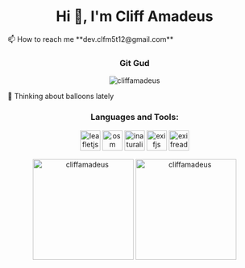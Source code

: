 <h1 align="center">Hi 👋, I'm Cliff Amadeus</h1>
📫 How to reach me **dev.clfm5t12@gmail.com**
<h3 align="center">Git Gud</h3>

<p align="center"> <img src="https://komarev.com/ghpvc/?username=cliffamadeus&label=Profile%20views&color=0e75b6&style=flat" alt="cliffamadeus" /> </p>
💭 Thinking about balloons lately 
</p>

<h3 align="center">Languages and Tools:</h3>
<p align="center"> 
<a href="https://leafletjs.com" target="_blank" rel="noreferrer"><img src="https://avatars.githubusercontent.com/u/2854298?s=200&v=4" alt="leafletjs" width="40" height="40"/></a>
<a href="https://www.openstreetmap.org" target="_blank" rel="noreferrer"><img src="https://www.openstreetmap.org/assets/osm_logo-4b074077c29e100f40ee64f5177886e36b570d4cc3ab10c7b263003d09642e3f.svg" alt="osm" width="40" height="40"/></a>
<a href="https://www.inaturalist.org/pages/api+reference" target="_blank" rel="noreferrer"><img src="https://upload.wikimedia.org/wikipedia/en/7/76/INaturalist_logo.png" alt="inaturalist" width="40" height="40"/></a>
<a href="https://github.com/exif-js" target="_blank" rel="noreferrer"><img src="https://avatars.githubusercontent.com/u/12643516?s=200&v=4" alt="exifjs" width="40" height="40"/></a>
<a href="https://github.com/mattiasw/ExifReader" target="_blank" rel="noreferrer"><img src="https://static-00.iconduck.com/assets.00/npm-icon-2048x2048-8sw7kisf.png" alt="exifreader" width="40" height="40"/></a>
</p>
<!--
🌍 Check out my interactive web map here: [cliffamadeus.github.io/my-map](https://cliffamadeus.github.io/my-map)
<p align="left">
  🌍 <a href="https://cliffamadeus.github.io/my-map" target="_blank">View my interactive map</a>
</p>
<img  src="https://raw.githubusercontent.com/cliffamadeus/radar-portfolio/refs/heads/main/radar.PNG" width="300"  alt="Radar Chart" />
-->

<p align="center">
  <img src="https://github-readme-stats.vercel.app/api/top-langs?username=cliffamadeus&show_icons=true&locale=en&layout=compact" height="200" alt="cliffamadeus" />
  <img  src="https://github-readme-stats.vercel.app/api?username=cliffamadeus&show_icons=true&locale=en" height="200" alt="cliffamadeus" />
</p>
